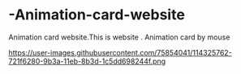 # -Animation-card-website
 Animation card website.This is website . Animation card by mouse


https://user-images.githubusercontent.com/75854041/114325762-721f6280-9b3a-11eb-8b3d-1c5dd698244f.png
